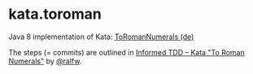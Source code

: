 # kata.toroman
Java 8 implementation of Kata: [ToRomanNumerals (de)](https://app.box.com/s/c6efqoi6v6pb96wuti72)

The steps (= commits) are outlined in [Informed TDD – Kata "To Roman Numerals"](http://www.geekswithblogs.net/theArchitectsNapkin/archive/2014/05/28/informed-tdd-ndash-kata-ldquoto-roman-numeralsrdquo.aspx) by [@ralfw](https://github.com/ralfw).